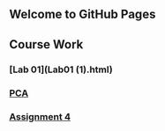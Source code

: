 ## Welcome to GitHub Pages


## Course Work

### [Lab 01](Lab01 (1).html)
### [PCA](PCA.html)
### [Assignment 4](Assignment4.html)

